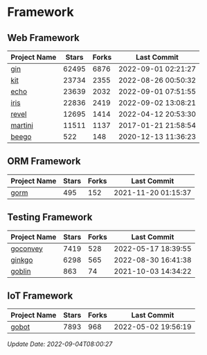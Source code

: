 # Framework

## Web Framework
| Project Name | Stars | Forks | Last Commit |
| ------------ | ----- | ----- | ----------- |
| [gin](https://github.com/gin-gonic/gin) | 62495 | 6876 | 2022-09-01 02:21:27 |
| [kit](https://github.com/go-kit/kit) | 23734 | 2355 | 2022-08-26 00:50:32 |
| [echo](https://github.com/labstack/echo) | 23639 | 2032 | 2022-09-01 07:51:55 |
| [iris](https://github.com/kataras/iris) | 22836 | 2419 | 2022-09-02 13:08:21 |
| [revel](https://github.com/revel/revel) | 12695 | 1414 | 2022-04-12 20:53:30 |
| [martini](https://github.com/go-martini/martini) | 11511 | 1137 | 2017-01-21 21:58:54 |
| [beego](https://github.com/astaxie/beego) | 522 | 148 | 2020-12-13 11:36:23 |

## ORM Framework
| Project Name | Stars | Forks | Last Commit |
| ------------ | ----- | ----- | ----------- |
| [gorm](https://github.com/jinzhu/gorm) | 495 | 152 | 2021-11-20 01:15:37 |

## Testing Framework
| Project Name | Stars | Forks | Last Commit |
| ------------ | ----- | ----- | ----------- |
| [goconvey](https://github.com/smartystreets/goconvey) | 7419 | 528 | 2022-05-17 18:39:55 |
| [ginkgo](https://github.com/onsi/ginkgo) | 6298 | 565 | 2022-08-30 16:41:38 |
| [goblin](https://github.com/franela/goblin) | 863 | 74 | 2021-10-03 14:34:22 |

## IoT Framework
| Project Name | Stars | Forks | Last Commit |
| ------------ | ----- | ----- | ----------- |
| [gobot](https://github.com/hybridgroup/gobot) | 7893 | 968 | 2022-05-02 19:56:19 |

*Update Date: 2022-09-04T08:00:27*
